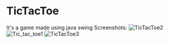 # TicTacToe
It's a game made using java swing
Screenshots:
![TicTacToe2](https://user-images.githubusercontent.com/42926672/63637749-0c007600-c69e-11e9-9573-b9ed1b34eb04.png)
![Tic_tac_toe1](https://user-images.githubusercontent.com/42926672/63637766-4bc75d80-c69e-11e9-9dd5-641f357bdd09.png)
![TicTacToe3](https://user-images.githubusercontent.com/42926672/63637777-787b7500-c69e-11e9-8775-d7db744d8905.png)
